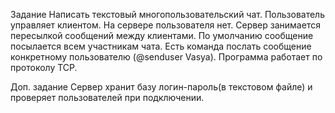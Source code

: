 Задание
Написать текстовый многопользовательский чат. 
Пользователь управляет клиентом. На сервере пользователя нет. Сервер занимается пересылкой сообщений между клиентами.
По умолчанию сообщение посылается всем участникам чата.
Есть команда послать сообщение конкретному пользователю (@senduser Vasya).
Программа работает по протоколу TCP.

Доп. задание
Сервер хранит базу логин-пароль(в текстовом файле) и проверяет пользователей при подключении.
